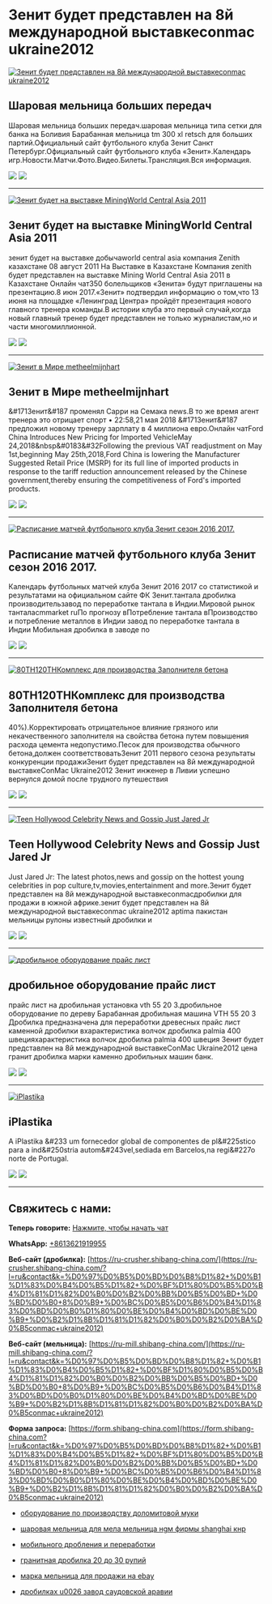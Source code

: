 # Зенит будет представлен на 8й международной выставкеconmac ukraine2012

<a href="https://swt.shibang-china.com/?n=lxq&l=ru&img&k=%D0%97%D0%B5%D0%BD%D0%B8%D1%82+%D0%B1%D1%83%D0%B4%D0%B5%D1%82+%D0%BF%D1%80%D0%B5%D0%B4%D1%81%D1%82%D0%B0%D0%B2%D0%BB%D0%B5%D0%BD+%D0%BD%D0%B0+8%D0%B9+%D0%BC%D0%B5%D0%B6%D0%B4%D1%83%D0%BD%D0%B0%D1%80%D0%BE%D0%B4%D0%BD%D0%BE%D0%B9+%D0%B2%D1%8B%D1%81%D1%82%D0%B0%D0%B2%D0%BA%D0%B5conmac+ukraine2012" target="_blank">![Зенит будет представлен на 8й международной выставкеconmac ukraine2012](http://static.shibang-china.com/all-800x300/1232.jpg)</a>

## Шаровая мельница больших передач
Шаровая мельница больших передач.шаровая мельница типа сетки для банка на Боливия Барабанная мельница tm 300 xl retsch для больших партий.Официальный сайт футбольного клуба Зенит Санкт Петербург.Официальный сайт футбольного клуба «Зенит».Календарь игр.Новости.Матчи.Фото.Видео.Билеты.Трансляция.Вся информация.


<a href="https://whatsapp.shibangsoft.com/WhatsApp.php" target="_blank" title="WhatsApp">![](http://static.shibang-china.com/icon/whatsapp.png)</a> <a href="https://swt.shibang-china.com/?n=lxq&l=ru&icon&k=%D0%97%D0%B5%D0%BD%D0%B8%D1%82+%D0%B1%D1%83%D0%B4%D0%B5%D1%82+%D0%BF%D1%80%D0%B5%D0%B4%D1%81%D1%82%D0%B0%D0%B2%D0%BB%D0%B5%D0%BD+%D0%BD%D0%B0+8%D0%B9+%D0%BC%D0%B5%D0%B6%D0%B4%D1%83%D0%BD%D0%B0%D1%80%D0%BE%D0%B4%D0%BD%D0%BE%D0%B9+%D0%B2%D1%8B%D1%81%D1%82%D0%B0%D0%B2%D0%BA%D0%B5conmac+ukraine2012" target="_blank">![](http://static.shibang-china.com/icon/chat-ru.png)</a>

---

<a href="https://swt.shibang-china.com/?n=lxq&l=ru&img&k=%D0%97%D0%B5%D0%BD%D0%B8%D1%82+%D0%B1%D1%83%D0%B4%D0%B5%D1%82+%D0%BF%D1%80%D0%B5%D0%B4%D1%81%D1%82%D0%B0%D0%B2%D0%BB%D0%B5%D0%BD+%D0%BD%D0%B0+8%D0%B9+%D0%BC%D0%B5%D0%B6%D0%B4%D1%83%D0%BD%D0%B0%D1%80%D0%BE%D0%B4%D0%BD%D0%BE%D0%B9+%D0%B2%D1%8B%D1%81%D1%82%D0%B0%D0%B2%D0%BA%D0%B5conmac+ukraine2012" target="_blank">![Зенит будет на выставке MiningWorld Central Asia 2011](http://static.shibang-china.com/all-800x300/889.jpg)</a>

## Зенит будет на выставке MiningWorld Central Asia 2011
зенит будет на выставке добычаworld central asia компания Zenith казахстане 08 август 2011 На Выставке в Казахстане Компания zenith будет представлен на выставке Mining World Central Asia 2011 в Казахстане Онлайн чат350 болельщиков «Зенита» будут приглашены на презентацию.8 июн 2017.«Зенит» подтвердил информацию о том,что 13 июня на площадке «Ленинград Центра» пройдёт презентация нового главного тренера команды.В истории клуба это первый случай,когда новый главный тренер будет представлен не только журналистам,но и части многомиллионной.


<a href="https://whatsapp.shibangsoft.com/WhatsApp.php" target="_blank" title="WhatsApp">![](http://static.shibang-china.com/icon/whatsapp.png)</a> <a href="https://swt.shibang-china.com/?n=lxq&l=ru&icon&k=%D0%97%D0%B5%D0%BD%D0%B8%D1%82+%D0%B1%D1%83%D0%B4%D0%B5%D1%82+%D0%BF%D1%80%D0%B5%D0%B4%D1%81%D1%82%D0%B0%D0%B2%D0%BB%D0%B5%D0%BD+%D0%BD%D0%B0+8%D0%B9+%D0%BC%D0%B5%D0%B6%D0%B4%D1%83%D0%BD%D0%B0%D1%80%D0%BE%D0%B4%D0%BD%D0%BE%D0%B9+%D0%B2%D1%8B%D1%81%D1%82%D0%B0%D0%B2%D0%BA%D0%B5conmac+ukraine2012" target="_blank">![](http://static.shibang-china.com/icon/chat-ru.png)</a>

---

<a href="https://swt.shibang-china.com/?n=lxq&l=ru&img&k=%D0%97%D0%B5%D0%BD%D0%B8%D1%82+%D0%B1%D1%83%D0%B4%D0%B5%D1%82+%D0%BF%D1%80%D0%B5%D0%B4%D1%81%D1%82%D0%B0%D0%B2%D0%BB%D0%B5%D0%BD+%D0%BD%D0%B0+8%D0%B9+%D0%BC%D0%B5%D0%B6%D0%B4%D1%83%D0%BD%D0%B0%D1%80%D0%BE%D0%B4%D0%BD%D0%BE%D0%B9+%D0%B2%D1%8B%D1%81%D1%82%D0%B0%D0%B2%D0%BA%D0%B5conmac+ukraine2012" target="_blank">![Зенит в Мире metheelmijnhart](http://static.shibang-china.com/all-800x300/1463.jpg)</a>

## Зенит в Мире metheelmijnhart
&#171Зенит&#187 променял Сарри на Семака news.В то же время агент тренера это отрицает спорт • 22:58,21 мая 2018 &#171Зенит&#187 предложил новому тренеру зарплату в 4 миллиона евро.Онлайн чатFord China Introduces New Pricing for Imported VehicleMay 24,2018&nbsp&#0183&#32Following the previous VAT readjustment on May 1st,beginning May 25th,2018,Ford China is lowering the Manufacturer Suggested Retail Price (MSRP) for its full line of imported products in response to the tariff reduction announcement released by the Chinese government,thereby ensuring the competitiveness of Ford's imported products.


<a href="https://whatsapp.shibangsoft.com/WhatsApp.php" target="_blank" title="WhatsApp">![](http://static.shibang-china.com/icon/whatsapp.png)</a> <a href="https://swt.shibang-china.com/?n=lxq&l=ru&icon&k=%D0%97%D0%B5%D0%BD%D0%B8%D1%82+%D0%B1%D1%83%D0%B4%D0%B5%D1%82+%D0%BF%D1%80%D0%B5%D0%B4%D1%81%D1%82%D0%B0%D0%B2%D0%BB%D0%B5%D0%BD+%D0%BD%D0%B0+8%D0%B9+%D0%BC%D0%B5%D0%B6%D0%B4%D1%83%D0%BD%D0%B0%D1%80%D0%BE%D0%B4%D0%BD%D0%BE%D0%B9+%D0%B2%D1%8B%D1%81%D1%82%D0%B0%D0%B2%D0%BA%D0%B5conmac+ukraine2012" target="_blank">![](http://static.shibang-china.com/icon/chat-ru.png)</a>

---

<a href="https://swt.shibang-china.com/?n=lxq&l=ru&img&k=%D0%97%D0%B5%D0%BD%D0%B8%D1%82+%D0%B1%D1%83%D0%B4%D0%B5%D1%82+%D0%BF%D1%80%D0%B5%D0%B4%D1%81%D1%82%D0%B0%D0%B2%D0%BB%D0%B5%D0%BD+%D0%BD%D0%B0+8%D0%B9+%D0%BC%D0%B5%D0%B6%D0%B4%D1%83%D0%BD%D0%B0%D1%80%D0%BE%D0%B4%D0%BD%D0%BE%D0%B9+%D0%B2%D1%8B%D1%81%D1%82%D0%B0%D0%B2%D0%BA%D0%B5conmac+ukraine2012" target="_blank">![Расписание матчей футбольного клуба Зенит сезон 2016 2017.](http://static.shibang-china.com/all-800x300/1062.jpg)</a>

## Расписание матчей футбольного клуба Зенит сезон 2016 2017.
Календарь футбольных матчей клуба Зенит 2016 2017 со статистикой и результатами на официальном сайте ФК Зенит.тантала дробилка производительзавод по переработке тантала в Индии.Мировой рынок танталаcmmarket ruПо прогнозу вПотребление тантала вПроизводство и потребление металлов в Индии завод по переработке тантала в Индии Мобильная дробилка в заводе по


<a href="https://whatsapp.shibangsoft.com/WhatsApp.php" target="_blank" title="WhatsApp">![](http://static.shibang-china.com/icon/whatsapp.png)</a> <a href="https://swt.shibang-china.com/?n=lxq&l=ru&icon&k=%D0%97%D0%B5%D0%BD%D0%B8%D1%82+%D0%B1%D1%83%D0%B4%D0%B5%D1%82+%D0%BF%D1%80%D0%B5%D0%B4%D1%81%D1%82%D0%B0%D0%B2%D0%BB%D0%B5%D0%BD+%D0%BD%D0%B0+8%D0%B9+%D0%BC%D0%B5%D0%B6%D0%B4%D1%83%D0%BD%D0%B0%D1%80%D0%BE%D0%B4%D0%BD%D0%BE%D0%B9+%D0%B2%D1%8B%D1%81%D1%82%D0%B0%D0%B2%D0%BA%D0%B5conmac+ukraine2012" target="_blank">![](http://static.shibang-china.com/icon/chat-ru.png)</a>

---

<a href="https://swt.shibang-china.com/?n=lxq&l=ru&img&k=%D0%97%D0%B5%D0%BD%D0%B8%D1%82+%D0%B1%D1%83%D0%B4%D0%B5%D1%82+%D0%BF%D1%80%D0%B5%D0%B4%D1%81%D1%82%D0%B0%D0%B2%D0%BB%D0%B5%D0%BD+%D0%BD%D0%B0+8%D0%B9+%D0%BC%D0%B5%D0%B6%D0%B4%D1%83%D0%BD%D0%B0%D1%80%D0%BE%D0%B4%D0%BD%D0%BE%D0%B9+%D0%B2%D1%8B%D1%81%D1%82%D0%B0%D0%B2%D0%BA%D0%B5conmac+ukraine2012" target="_blank">![80TH120THКомплекс для производства Заполнителя бетона](http://static.shibang-china.com/all-800x300/293.jpg)</a>

## 80TH120THКомплекс для производства Заполнителя бетона
40%).Корректировать отрицательное влияние грязного или некачественного заполнителя на свойства бетона путем повышения расхода цемента недопустимо.Песок для производства обычного бетона,должен соответствоватьЗенит 2011 первого сезона результаты конкуренции продажиЗенит будет представлен на 8й международной выставкеConMac Ukraine2012 Зенит инженер в Ливии успешно вернулся домой после трудного путешествия


<a href="https://whatsapp.shibangsoft.com/WhatsApp.php" target="_blank" title="WhatsApp">![](http://static.shibang-china.com/icon/whatsapp.png)</a> <a href="https://swt.shibang-china.com/?n=lxq&l=ru&icon&k=%D0%97%D0%B5%D0%BD%D0%B8%D1%82+%D0%B1%D1%83%D0%B4%D0%B5%D1%82+%D0%BF%D1%80%D0%B5%D0%B4%D1%81%D1%82%D0%B0%D0%B2%D0%BB%D0%B5%D0%BD+%D0%BD%D0%B0+8%D0%B9+%D0%BC%D0%B5%D0%B6%D0%B4%D1%83%D0%BD%D0%B0%D1%80%D0%BE%D0%B4%D0%BD%D0%BE%D0%B9+%D0%B2%D1%8B%D1%81%D1%82%D0%B0%D0%B2%D0%BA%D0%B5conmac+ukraine2012" target="_blank">![](http://static.shibang-china.com/icon/chat-ru.png)</a>

---

<a href="https://swt.shibang-china.com/?n=lxq&l=ru&img&k=%D0%97%D0%B5%D0%BD%D0%B8%D1%82+%D0%B1%D1%83%D0%B4%D0%B5%D1%82+%D0%BF%D1%80%D0%B5%D0%B4%D1%81%D1%82%D0%B0%D0%B2%D0%BB%D0%B5%D0%BD+%D0%BD%D0%B0+8%D0%B9+%D0%BC%D0%B5%D0%B6%D0%B4%D1%83%D0%BD%D0%B0%D1%80%D0%BE%D0%B4%D0%BD%D0%BE%D0%B9+%D0%B2%D1%8B%D1%81%D1%82%D0%B0%D0%B2%D0%BA%D0%B5conmac+ukraine2012" target="_blank">![Teen Hollywood Celebrity News and Gossip Just Jared Jr](http://static.shibang-china.com/all-800x300/482.jpg)</a>

## Teen Hollywood Celebrity News and Gossip Just Jared Jr
Just Jared Jr: The latest photos,news and gossip on the hottest young celebrities in pop culture,tv,movies,entertainment and more.Зенит будет представлен на 8й международной выставкеconmacдробилки для продажи в южной африке.зенит будет представлен на 8й международной выставкеconmac ukraine2012 aptima пакистан мельницы рулоны известный дробилки и


<a href="https://whatsapp.shibangsoft.com/WhatsApp.php" target="_blank" title="WhatsApp">![](http://static.shibang-china.com/icon/whatsapp.png)</a> <a href="https://swt.shibang-china.com/?n=lxq&l=ru&icon&k=%D0%97%D0%B5%D0%BD%D0%B8%D1%82+%D0%B1%D1%83%D0%B4%D0%B5%D1%82+%D0%BF%D1%80%D0%B5%D0%B4%D1%81%D1%82%D0%B0%D0%B2%D0%BB%D0%B5%D0%BD+%D0%BD%D0%B0+8%D0%B9+%D0%BC%D0%B5%D0%B6%D0%B4%D1%83%D0%BD%D0%B0%D1%80%D0%BE%D0%B4%D0%BD%D0%BE%D0%B9+%D0%B2%D1%8B%D1%81%D1%82%D0%B0%D0%B2%D0%BA%D0%B5conmac+ukraine2012" target="_blank">![](http://static.shibang-china.com/icon/chat-ru.png)</a>

---

<a href="https://swt.shibang-china.com/?n=lxq&l=ru&img&k=%D0%97%D0%B5%D0%BD%D0%B8%D1%82+%D0%B1%D1%83%D0%B4%D0%B5%D1%82+%D0%BF%D1%80%D0%B5%D0%B4%D1%81%D1%82%D0%B0%D0%B2%D0%BB%D0%B5%D0%BD+%D0%BD%D0%B0+8%D0%B9+%D0%BC%D0%B5%D0%B6%D0%B4%D1%83%D0%BD%D0%B0%D1%80%D0%BE%D0%B4%D0%BD%D0%BE%D0%B9+%D0%B2%D1%8B%D1%81%D1%82%D0%B0%D0%B2%D0%BA%D0%B5conmac+ukraine2012" target="_blank">![дробильное оборудование прайс лист](http://static.shibang-china.com/all-800x300/735.jpg)</a>

## дробильное оборудование прайс лист
прайс лист на дробильная установка vth 55 20 3.дробильное оборудование по дереву Барабанная дробильная машина VTH 55 20 3 Дробилка предназначена для переработки древесных прайс лист каменной дробилки вхарактеристика волчок дробилка palmia 400 швецияхарактеристика волчок дробилка palmia 400 швеция Зенит будет представлен на 8й международной выставкеConMac Ukraine2012 цена гранит дробилка марки каменно дробильных машин банк.


<a href="https://whatsapp.shibangsoft.com/WhatsApp.php" target="_blank" title="WhatsApp">![](http://static.shibang-china.com/icon/whatsapp.png)</a> <a href="https://swt.shibang-china.com/?n=lxq&l=ru&icon&k=%D0%97%D0%B5%D0%BD%D0%B8%D1%82+%D0%B1%D1%83%D0%B4%D0%B5%D1%82+%D0%BF%D1%80%D0%B5%D0%B4%D1%81%D1%82%D0%B0%D0%B2%D0%BB%D0%B5%D0%BD+%D0%BD%D0%B0+8%D0%B9+%D0%BC%D0%B5%D0%B6%D0%B4%D1%83%D0%BD%D0%B0%D1%80%D0%BE%D0%B4%D0%BD%D0%BE%D0%B9+%D0%B2%D1%8B%D1%81%D1%82%D0%B0%D0%B2%D0%BA%D0%B5conmac+ukraine2012" target="_blank">![](http://static.shibang-china.com/icon/chat-ru.png)</a>

---

<a href="https://swt.shibang-china.com/?n=lxq&l=ru&img&k=%D0%97%D0%B5%D0%BD%D0%B8%D1%82+%D0%B1%D1%83%D0%B4%D0%B5%D1%82+%D0%BF%D1%80%D0%B5%D0%B4%D1%81%D1%82%D0%B0%D0%B2%D0%BB%D0%B5%D0%BD+%D0%BD%D0%B0+8%D0%B9+%D0%BC%D0%B5%D0%B6%D0%B4%D1%83%D0%BD%D0%B0%D1%80%D0%BE%D0%B4%D0%BD%D0%BE%D0%B9+%D0%B2%D1%8B%D1%81%D1%82%D0%B0%D0%B2%D0%BA%D0%B5conmac+ukraine2012" target="_blank">![iPlastika](http://static.shibang-china.com/all-800x300/45.jpg)</a>

## iPlastika
A iPlastika &#233 um fornecedor global de componentes de pl&#225stico para a ind&#250stria autom&#243vel,sediada em Barcelos,na regi&#227o norte de Portugal.

<a href="https://whatsapp.shibangsoft.com/WhatsApp.php" target="_blank" title="WhatsApp">![](http://static.shibang-china.com/icon/whatsapp.png)</a> <a href="https://swt.shibang-china.com/?l=ru&icon&k=%D0%97%D0%B5%D0%BD%D0%B8%D1%82+%D0%B1%D1%83%D0%B4%D0%B5%D1%82+%D0%BF%D1%80%D0%B5%D0%B4%D1%81%D1%82%D0%B0%D0%B2%D0%BB%D0%B5%D0%BD+%D0%BD%D0%B0+8%D0%B9+%D0%BC%D0%B5%D0%B6%D0%B4%D1%83%D0%BD%D0%B0%D1%80%D0%BE%D0%B4%D0%BD%D0%BE%D0%B9+%D0%B2%D1%8B%D1%81%D1%82%D0%B0%D0%B2%D0%BA%D0%B5conmac+ukraine2012" target="_blank">![](http://static.shibang-china.com/icon/chat-ru.png)</a>

---
## Свяжитесь с нами:

**Теперь говорите:** [Нажмите, чтобы начать чат](https://swt.shibang-china.com?l=ru&contact&k=%D0%97%D0%B5%D0%BD%D0%B8%D1%82+%D0%B1%D1%83%D0%B4%D0%B5%D1%82+%D0%BF%D1%80%D0%B5%D0%B4%D1%81%D1%82%D0%B0%D0%B2%D0%BB%D0%B5%D0%BD+%D0%BD%D0%B0+8%D0%B9+%D0%BC%D0%B5%D0%B6%D0%B4%D1%83%D0%BD%D0%B0%D1%80%D0%BE%D0%B4%D0%BD%D0%BE%D0%B9+%D0%B2%D1%8B%D1%81%D1%82%D0%B0%D0%B2%D0%BA%D0%B5conmac+ukraine2012)

**WhatsApp:**  [+8613621919955](https://whatsapp.shibangsoft.com/WhatsApp.php)

**Веб-сайт (дробилка):** [https://ru-crusher.shibang-china.com/](https://ru-crusher.shibang-china.com/?l=ru&contact&k=%D0%97%D0%B5%D0%BD%D0%B8%D1%82+%D0%B1%D1%83%D0%B4%D0%B5%D1%82+%D0%BF%D1%80%D0%B5%D0%B4%D1%81%D1%82%D0%B0%D0%B2%D0%BB%D0%B5%D0%BD+%D0%BD%D0%B0+8%D0%B9+%D0%BC%D0%B5%D0%B6%D0%B4%D1%83%D0%BD%D0%B0%D1%80%D0%BE%D0%B4%D0%BD%D0%BE%D0%B9+%D0%B2%D1%8B%D1%81%D1%82%D0%B0%D0%B2%D0%BA%D0%B5conmac+ukraine2012)

**Веб-сайт (мельница):** [https://ru-mill.shibang-china.com/](https://ru-mill.shibang-china.com/?l=ru&contact&k=%D0%97%D0%B5%D0%BD%D0%B8%D1%82+%D0%B1%D1%83%D0%B4%D0%B5%D1%82+%D0%BF%D1%80%D0%B5%D0%B4%D1%81%D1%82%D0%B0%D0%B2%D0%BB%D0%B5%D0%BD+%D0%BD%D0%B0+8%D0%B9+%D0%BC%D0%B5%D0%B6%D0%B4%D1%83%D0%BD%D0%B0%D1%80%D0%BE%D0%B4%D0%BD%D0%BE%D0%B9+%D0%B2%D1%8B%D1%81%D1%82%D0%B0%D0%B2%D0%BA%D0%B5conmac+ukraine2012)

**Форма запроса:** [https://form.shibang-china.com](https://form.shibang-china.com?l=ru&contact&k=%D0%97%D0%B5%D0%BD%D0%B8%D1%82+%D0%B1%D1%83%D0%B4%D0%B5%D1%82+%D0%BF%D1%80%D0%B5%D0%B4%D1%81%D1%82%D0%B0%D0%B2%D0%BB%D0%B5%D0%BD+%D0%BD%D0%B0+8%D0%B9+%D0%BC%D0%B5%D0%B6%D0%B4%D1%83%D0%BD%D0%B0%D1%80%D0%BE%D0%B4%D0%BD%D0%BE%D0%B9+%D0%B2%D1%8B%D1%81%D1%82%D0%B0%D0%B2%D0%BA%D0%B5conmac+ukraine2012)

* [оборудование по производству доломитовой муки](../51/%D0%BE%D0%B1%D0%BE%D1%80%D1%83%D0%B4%D0%BE%D0%B2%D0%B0%D0%BD%D0%B8%D0%B5%20%D0%BF%D0%BE%20%D0%BF%D1%80%D0%BE%D0%B8%D0%B7%D0%B2%D0%BE%D0%B4%D1%81%D1%82%D0%B2%D1%83%20%D0%B4%D0%BE%D0%BB%D0%BE%D0%BC%D0%B8%D1%82%D0%BE%D0%B2%D0%BE%D0%B9%20%D0%BC%D1%83%D0%BA%D0%B8.md)

* [шаровая мельница для мела мельница нgм фирмы shanghai кнр](../58/%D1%88%D0%B0%D1%80%D0%BE%D0%B2%D0%B0%D1%8F%20%D0%BC%D0%B5%D0%BB%D1%8C%D0%BD%D0%B8%D1%86%D0%B0%20%D0%B4%D0%BB%D1%8F%20%D0%BC%D0%B5%D0%BB%D0%B0%20%D0%BC%D0%B5%D0%BB%D1%8C%D0%BD%D0%B8%D1%86%D0%B0%20%D0%BDg%D0%BC%20%D1%84%D0%B8%D1%80%D0%BC%D1%8B%20shanghai%20%D0%BA%D0%BD%D1%80.md)

* [мобильного дробления и переработки](../57/%D0%BC%D0%BE%D0%B1%D0%B8%D0%BB%D1%8C%D0%BD%D0%BE%D0%B3%D0%BE%20%D0%B4%D1%80%D0%BE%D0%B1%D0%BB%D0%B5%D0%BD%D0%B8%D1%8F%20%D0%B8%20%D0%BF%D0%B5%D1%80%D0%B5%D1%80%D0%B0%D0%B1%D0%BE%D1%82%D0%BA%D0%B8.md)

* [гранитная дробилка 20 до 30 рупий](../56/%D0%B3%D1%80%D0%B0%D0%BD%D0%B8%D1%82%D0%BD%D0%B0%D1%8F%20%D0%B4%D1%80%D0%BE%D0%B1%D0%B8%D0%BB%D0%BA%D0%B0%2020%20%D0%B4%D0%BE%2030%20%D1%80%D1%83%D0%BF%D0%B8%D0%B9.md)

* [марка мельница для продажи на ebay](../56/%D0%BC%D0%B0%D1%80%D0%BA%D0%B0%20%D0%BC%D0%B5%D0%BB%D1%8C%D0%BD%D0%B8%D1%86%D0%B0%20%D0%B4%D0%BB%D1%8F%20%D0%BF%D1%80%D0%BE%D0%B4%D0%B0%D0%B6%D0%B8%20%D0%BD%D0%B0%20ebay.md)

* [дробилках u0026 завод саудовской аравии](../54/%D0%B4%D1%80%D0%BE%D0%B1%D0%B8%D0%BB%D0%BA%D0%B0%D1%85%20u0026%20%D0%B7%D0%B0%D0%B2%D0%BE%D0%B4%20%D1%81%D0%B0%D1%83%D0%B4%D0%BE%D0%B2%D1%81%D0%BA%D0%BE%D0%B9%20%D0%B0%D1%80%D0%B0%D0%B2%D0%B8%D0%B8.md)